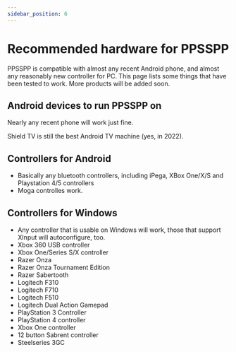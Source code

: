 ```yaml
---
sidebar_position: 6
---
```


# Recommended hardware for PPSSPP

PPSSPP is compatible with almost any recent Android phone, and almost any reasonably new controller for PC. This page lists some things that have been tested to work. More products will be added soon.

## Android devices to run PPSSPP on

Nearly any recent phone will work just fine.

Shield TV is still the best Android TV machine (yes, in 2022).

## Controllers for Android

- Basically any bluetooth controllers, including iPega, XBox One/X/S and Playstation 4/5 controllers
- Moga controlles work.

## Controllers for Windows

- Any controller that is usable on Windows will work, those that support XInput will autoconfigure, too.
- Xbox 360 USB controller
- Xbox One/Series S/X controller
- Razer Onza
- Razer Onza Tournament Edition
- Razer Sabertooth
- Logitech F310
- Logitech F710
- Logitech F510
- Logitech Dual Action Gamepad
- PlayStation 3 Controller
- PlayStation 4 controller
- Xbox One controller
- 12 button Sabrent controller
- Steelseries 3GC
